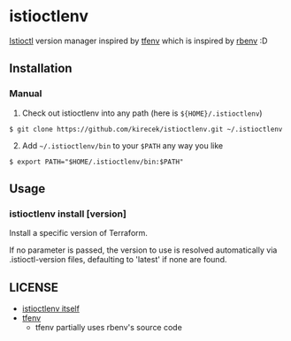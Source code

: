 # istioctlenv

[Istioctl](https://istio.io/latest/docs/setup/install/istioctl/) version manager inspired by [tfenv](https://github.com/tfutils/tfenv) which is inspired by [rbenv](https://github.com/rbenv/rbenv)
:D

## Installation

### Manual

1. Check out istioctlenv into any path (here is `${HOME}/.istioctlenv`)

  ```console
  $ git clone https://github.com/kirecek/istioctlenv.git ~/.istioctlenv
  ```


2. Add `~/.istioctlenv/bin` to your `$PATH` any way you like

  ```console
  $ export PATH="$HOME/.istioctlenv/bin:$PATH"
  ```

## Usage

### istioctlenv install [version]

Install a specific version of Terraform.

If no parameter is passed, the version to use is resolved automatically via .istioctl-version files, defaulting to 'latest' if none are found.

## LICENSE

- [istioctlenv itself](https://github.com/kirecek/istioctlenv/blob/master/LICENSE)
- [tfenv](https://github.com/tfutils/tfenv/blob/master/LICENSE)
  - tfenv partially uses rbenv's source code
